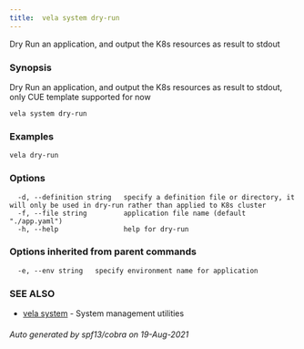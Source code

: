 ```yaml
---
title:  vela system dry-run
---
```


Dry Run an application, and output the K8s resources as result to stdout

### Synopsis

Dry Run an application, and output the K8s resources as result to stdout, only CUE template supported for now

```
vela system dry-run
```

### Examples

```
vela dry-run
```

### Options

```
  -d, --definition string   specify a definition file or directory, it will only be used in dry-run rather than applied to K8s cluster
  -f, --file string         application file name (default "./app.yaml")
  -h, --help                help for dry-run
```

### Options inherited from parent commands

```
  -e, --env string   specify environment name for application
```

### SEE ALSO

* [vela system](vela_system.md)	 - System management utilities

###### Auto generated by spf13/cobra on 19-Aug-2021
